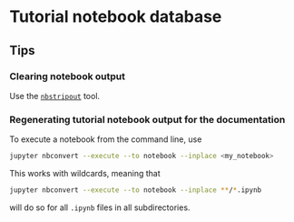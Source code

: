 # Tutorial notebook database

## Tips

### Clearing notebook output

Use the [`nbstripout`](https://github.com/kynan/nbstripout) tool.

### Regenerating tutorial notebook output for the documentation 

To execute a notebook from the command line, use
```bash
jupyter nbconvert --execute --to notebook --inplace <my_notebook>
```
This works with wildcards, meaning that 
```bash
jupyter nbconvert --execute --to notebook --inplace **/*.ipynb
```
will do so for all `.ipynb` files in all subdirectories.